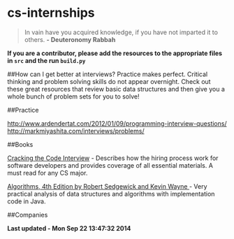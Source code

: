 cs-internships
=============

> In vain have you acquired knowledge, if you have not imparted it to others. **- Deuteronomy Rabbah**


**If you are a contributor, please add the resources to the appropriate files in `src` and the run `build.py`**


##How can I get better at interviews?
Practice makes perfect. Critical thinking and problem solving skills do not appear overnight. Check out these great resources that review basic data structures and then give you a whole bunch of problem sets for you to solve!

##Practice

http://www.ardendertat.com/2012/01/09/programming-interview-questions/
http://markmiyashita.com/interviews/problems/


##Books

[Cracking the Code Interview](https://drive.google.com/file/d/0B6Y3-liwHuKGcmVFS1ZlSmV5ek0/edit?usp=sharing) - Describes how the hiring process work for software developers and provides coverage of all essential materials. A must read for any CS major.

[Algorithms, 4th Edition by Robert Sedgewick and Kevin Wayne ](https://drive.google.com/file/d/0B6Y3-liwHuKGUHl3TlVZUW50YUU/edit?usp=sharing) - Very practical analysis of data structures and algorithms with implementation code in Java.

##Companies

**Last updated - Mon Sep 22 13:47:32 2014**

